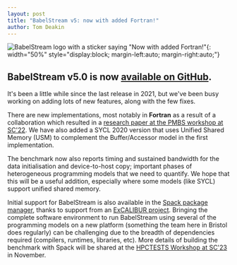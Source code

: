 ```yaml
---
layout: post
title: "BabelStream v5: now with added Fortran!"
author: Tom Deakin
---
```


![BabelStream logo with a sticker saying "Now with added Fortran!"]({{site.url}}/assets/babelstream_v5.png){: width="50%" style="display:block; margin-left:auto; margin-right:auto;"}

## BabelStream v5.0 is now [available on GitHub](https://github.com/uob-hpc/babelstream).


It's been a little while since the last release in 2021, but we've been busy working on adding lots of new features, along with the few fixes.

There are new implementations, most notably in __Fortran__ as a result of a collaboration which resulted in a [research paper at the PMBS workshop at SC'22](https://doi.org/10.1109/PMBS56514.2022.00013). We have also added a SYCL 2020 version that uses Unified Shared Memory (USM) to complement the Buffer/Accessor model in the first implementation.

The benchmark now also reports timing and sustained bandwidth for the data initialisation and device-to-host copy; important phases of heterogeneous programming models that we need to quantify. We hope that this will be a useful addition, especially where some models (like SYCL) support unified shared memory.

Initial support for BabelStream is also available in the [Spack package manager](https://packages.spack.io/package.html?name=babelstream), thanks to support from an [ExCALIBUR project](https://hpc.tomdeakin.com/projects/excalibur-benchmarking).
Bringing the complete software environment to run BabelStream using several of the programming models on a new platform (something the team here in Bristol does regularly) can be challenging due to the breadth of dependencies required (compilers, runtimes, libraries, etc). More details of building the benchmark with Spack will be shared at the [HPCTESTS Workshop at SC'23](https://sc23.supercomputing.org/presentation/?id=ws_hpct103&sess=sess464) in November.

